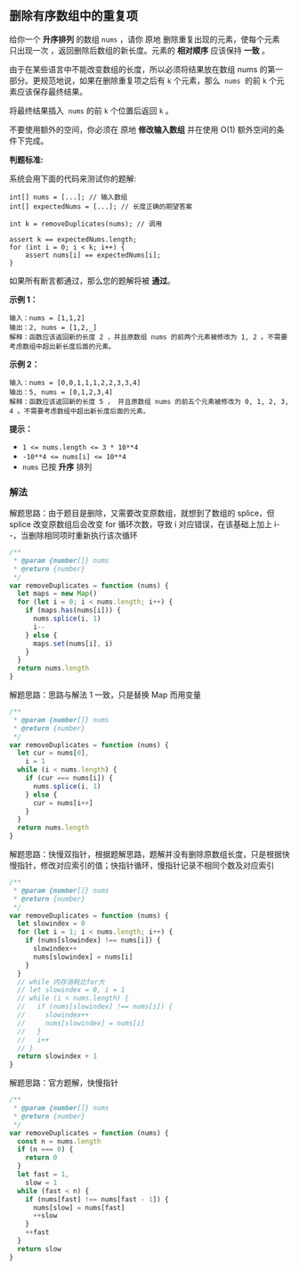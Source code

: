 ## 删除有序数组中的重复项

给你一个 **升序排列** 的数组 `nums` ，请你 原地 删除重复出现的元素，使每个元素 只出现一次 ，返回删除后数组的新长度。元素的 **相对顺序** 应该保持 **一致** 。

由于在某些语言中不能改变数组的长度，所以必须将结果放在数组 nums 的第一部分。更规范地说，如果在删除重复项之后有 `k` 个元素，那么  `nums`  的前 `k` 个元素应该保存最终结果。

将最终结果插入  `nums` 的前 `k` 个位置后返回 `k` 。

不要使用额外的空间，你必须在 原地 **修改输入数组** 并在使用 O(1) 额外空间的条件下完成。

**判题标准:**

系统会用下面的代码来测试你的题解:

```
int[] nums = [...]; // 输入数组
int[] expectedNums = [...]; // 长度正确的期望答案

int k = removeDuplicates(nums); // 调用

assert k == expectedNums.length;
for (int i = 0; i < k; i++) {
    assert nums[i] == expectedNums[i];
}
```

如果所有断言都通过，那么您的题解将被 **通过**。

**示例 1：**

```
输入：nums = [1,1,2]
输出：2, nums = [1,2,_]
解释：函数应该返回新的长度 2 ，并且原数组 nums 的前两个元素被修改为 1, 2 。不需要考虑数组中超出新长度后面的元素。
```

**示例 2：**

```
输入：nums = [0,0,1,1,1,2,2,3,3,4]
输出：5, nums = [0,1,2,3,4]
解释：函数应该返回新的长度 5 ， 并且原数组 nums 的前五个元素被修改为 0, 1, 2, 3, 4 。不需要考虑数组中超出新长度后面的元素。
```

**提示：**

- `1 <= nums.length <= 3 * 10**4`
- `-10**4 <= nums[i] <= 10**4`
- `nums` 已按 **升序** 排列

### 解法

解题思路：由于题目是删除，又需要改变原数组，就想到了数组的 splice，但 splice 改变原数组后会改变 for 循环次数，导致 i 对应错误，在该基础上加上 i--，当删除相同项时重新执行该次循环

```js
/**
 * @param {number[]} nums
 * @return {number}
 */
var removeDuplicates = function (nums) {
  let maps = new Map()
  for (let i = 0; i < nums.length; i++) {
    if (maps.has(nums[i])) {
      nums.splice(i, 1)
      i--
    } else {
      maps.set(nums[i], i)
    }
  }
  return nums.length
}
```

解题思路：思路与解法 1 一致，只是替换 Map 而用变量

```js
/**
 * @param {number[]} nums
 * @return {number}
 */
var removeDuplicates = function (nums) {
  let cur = nums[0],
    i = 1
  while (i < nums.length) {
    if (cur === nums[i]) {
      nums.splice(i, 1)
    } else {
      cur = nums[i++]
    }
  }
  return nums.length
}
```

解题思路：快慢双指针，根据题解思路，题解并没有删除原数组长度，只是根据快慢指针，修改对应索引的值；快指针循环，慢指针记录不相同个数及对应索引

```js
/**
 * @param {number[]} nums
 * @return {number}
 */
var removeDuplicates = function (nums) {
  let slowindex = 0
  for (let i = 1; i < nums.length; i++) {
    if (nums[slowindex] !== nums[i]) {
      slowindex++
      nums[slowindex] = nums[i]
    }
  }
  // while 内存消耗比for大
  // let slowindex = 0, i = 1
  // while (i < nums.length) {
  //   if (nums[slowindex] !== nums[i]) {
  //     slowindex++
  //     nums[slowindex] = nums[i]
  //   }
  //   i++
  // }
  return slowindex + 1
}
```

解题思路：官方题解，快慢指针

```js
/**
 * @param {number[]} nums
 * @return {number}
 */
var removeDuplicates = function (nums) {
  const n = nums.length
  if (n === 0) {
    return 0
  }
  let fast = 1,
    slow = 1
  while (fast < n) {
    if (nums[fast] !== nums[fast - 1]) {
      nums[slow] = nums[fast]
      ++slow
    }
    ++fast
  }
  return slow
}
```
